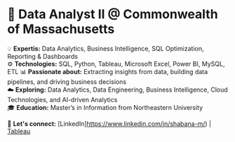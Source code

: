 # 🚀 Data Analyst II @ Commonwealth of Massachusetts

💡 **Expertis:** Data Analytics, Business Intelligence, SQL Optimization, Reporting & Dashboards  
⚙️ **Technologies:** SQL, Python, Tableau, Microsoft Excel, Power BI, MySQL, ETL 
📊 **Passionate about:** Extracting insights from data, building data pipelines, and driving business decisions  
☁️ **Exploring:** Data Analytics, Data Engineering, Business Intelligence, Cloud Technologies, and AI-driven Analytics  
🎓 **Education:** Master’s in Information from Northeastern University  

💬 **Let's connect:** [LinkedIn]https://www.linkedin.com/in/shabana-m/) | [Tableau]([(https://public.tableau.com/app/profile/shabana.mydeen.abdul.kadir/vizzes))
